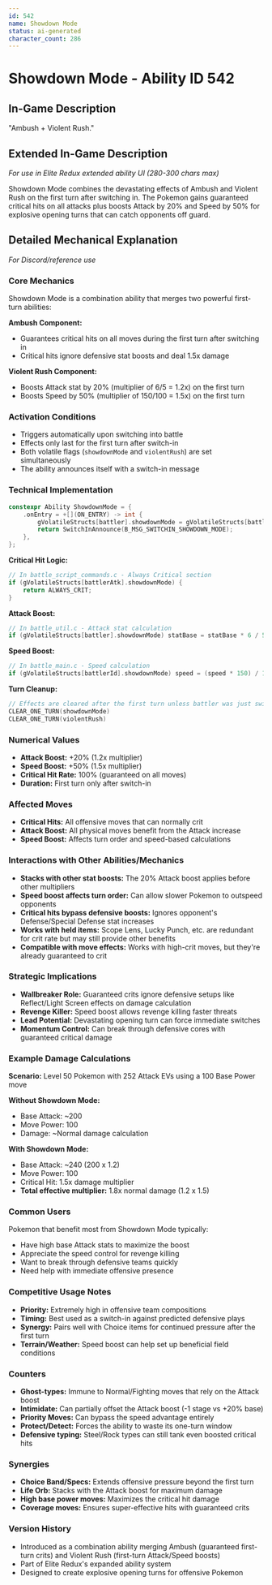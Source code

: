 ```yaml
---
id: 542
name: Showdown Mode
status: ai-generated
character_count: 286
---
```


# Showdown Mode - Ability ID 542

## In-Game Description
"Ambush + Violent Rush."

## Extended In-Game Description
*For use in Elite Redux extended ability UI (280-300 chars max)*

Showdown Mode combines the devastating effects of Ambush and Violent Rush on the first turn after switching in. The Pokemon gains guaranteed critical hits on all attacks plus boosts Attack by 20% and Speed by 50% for explosive opening turns that can catch opponents off guard.

## Detailed Mechanical Explanation
*For Discord/reference use*

### Core Mechanics
Showdown Mode is a combination ability that merges two powerful first-turn abilities:

**Ambush Component:**
- Guarantees critical hits on all moves during the first turn after switching in
- Critical hits ignore defensive stat boosts and deal 1.5x damage

**Violent Rush Component:**
- Boosts Attack stat by 20% (multiplier of 6/5 = 1.2x) on the first turn
- Boosts Speed by 50% (multiplier of 150/100 = 1.5x) on the first turn

### Activation Conditions
- Triggers automatically upon switching into battle
- Effects only last for the first turn after switch-in
- Both volatile flags (`showdownMode` and `violentRush`) are set simultaneously
- The ability announces itself with a switch-in message

### Technical Implementation
```c
constexpr Ability ShowdownMode = {
    .onEntry = +[](ON_ENTRY) -> int {
        gVolatileStructs[battler].showdownMode = gVolatileStructs[battler].started.showdownMode = TRUE;
        return SwitchInAnnounce(B_MSG_SWITCHIN_SHOWDOWN_MODE);
    },
};
```

**Critical Hit Logic:**
```c
// In battle_script_commands.c - Always Critical section
if (gVolatileStructs[battlerAtk].showdownMode) {
    return ALWAYS_CRIT;
}
```

**Attack Boost:**
```c
// In battle_util.c - Attack stat calculation
if (gVolatileStructs[battler].showdownMode) statBase = statBase * 6 / 5; // +20%
```

**Speed Boost:**
```c
// In battle_main.c - Speed calculation
if (gVolatileStructs[battlerId].showdownMode) speed = (speed * 150) / 100; // +50%
```

**Turn Cleanup:**
```c
// Effects are cleared after the first turn unless battler was just switched in
CLEAR_ONE_TURN(showdownMode)
CLEAR_ONE_TURN(violentRush)
```

### Numerical Values
- **Attack Boost:** +20% (1.2x multiplier)
- **Speed Boost:** +50% (1.5x multiplier)  
- **Critical Hit Rate:** 100% (guaranteed on all moves)
- **Duration:** First turn only after switch-in

### Affected Moves
- **Critical Hits:** All offensive moves that can normally crit
- **Attack Boost:** All physical moves benefit from the Attack increase
- **Speed Boost:** Affects turn order and speed-based calculations

### Interactions with Other Abilities/Mechanics
- **Stacks with other stat boosts:** The 20% Attack boost applies before other multipliers
- **Speed boost affects turn order:** Can allow slower Pokemon to outspeed opponents
- **Critical hits bypass defensive boosts:** Ignores opponent's Defense/Special Defense stat increases
- **Works with held items:** Scope Lens, Lucky Punch, etc. are redundant for crit rate but may still provide other benefits
- **Compatible with move effects:** Works with high-crit moves, but they're already guaranteed to crit

### Strategic Implications
- **Wallbreaker Role:** Guaranteed crits ignore defensive setups like Reflect/Light Screen effects on damage calculation
- **Revenge Killer:** Speed boost allows revenge killing faster threats
- **Lead Potential:** Devastating opening turn can force immediate switches
- **Momentum Control:** Can break through defensive cores with guaranteed critical damage

### Example Damage Calculations
**Scenario:** Level 50 Pokemon with 252 Attack EVs using a 100 Base Power move

**Without Showdown Mode:**
- Base Attack: ~200
- Move Power: 100
- Damage: ~Normal damage calculation

**With Showdown Mode:**
- Base Attack: ~240 (200 x 1.2)
- Move Power: 100
- Critical Hit: 1.5x damage multiplier
- **Total effective multiplier:** 1.8x normal damage (1.2 x 1.5)

### Common Users
Pokemon that benefit most from Showdown Mode typically:
- Have high base Attack stats to maximize the boost
- Appreciate the speed control for revenge killing
- Want to break through defensive teams quickly
- Need help with immediate offensive presence

### Competitive Usage Notes
- **Priority:** Extremely high in offensive team compositions
- **Timing:** Best used as a switch-in against predicted defensive plays
- **Synergy:** Pairs well with Choice items for continued pressure after the first turn
- **Terrain/Weather:** Speed boost can help set up beneficial field conditions

### Counters
- **Ghost-types:** Immune to Normal/Fighting moves that rely on the Attack boost
- **Intimidate:** Can partially offset the Attack boost (-1 stage vs +20% base)
- **Priority Moves:** Can bypass the speed advantage entirely
- **Protect/Detect:** Forces the ability to waste its one-turn window
- **Defensive typing:** Steel/Rock types can still tank even boosted critical hits

### Synergies
- **Choice Band/Specs:** Extends offensive pressure beyond the first turn
- **Life Orb:** Stacks with the Attack boost for maximum damage
- **High base power moves:** Maximizes the critical hit damage
- **Coverage moves:** Ensures super-effective hits with guaranteed crits

### Version History
- Introduced as a combination ability merging Ambush (guaranteed first-turn crits) and Violent Rush (first-turn Attack/Speed boosts)
- Part of Elite Redux's expanded ability system
- Designed to create explosive opening turns for offensive Pokemon